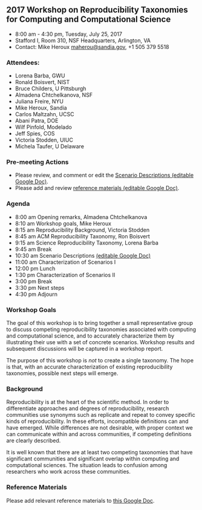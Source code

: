 ## 2017 Workshop on Reproducibility Taxonomies for Computing and Computational Science
- 8:00 am - 4:30 pm, Tuesday, July 25, 2017
- Stafford I, Room 310, NSF Headquarters, Arlington, VA
- Contact: Mike Heroux <maherou@sandia.gov>, +1 505 379 5518

### Attendees:
- Lorena Barba, GWU
- Ronald Boisvert, NIST
- Bruce Childers, U Pittsburgh
- Almadena Chtchelkanova, NSF
- Juliana Freire, NYU
- Mike Heroux, Sandia
- Carlos Maltzahn, UCSC
- Abani Patra, DOE
- Wilf Pinfold, Modelado
- Jeff Spies, COS
- Victoria Stodden, UIUC
- Michela Taufer, U Delaware

### Pre-meeting Actions

- Please review, and comment or edit the [Scenario Descriptions (editable Google Doc)](https://docs.google.com/document/d/16E2_xW7QjT9MW9juSxvFwTPyBbFDJHfH7VVNC9yQmec/edit?usp=sharing).
- Please add and review [reference materials (editable Google Doc)](https://docs.google.com/document/d/1Ef_gsG0zB15m8spLvKS5EBaohwKofboiClmswFXTk1I/edit?usp=sharing).

### Agenda

-  8:00 am Opening remarks, Almadena Chtchelkanova
-  8:10 am Workshop goals, Mike Heroux
-  8:15 am Reproducibility Background, Victoria Stodden
-  8:45 am ACM Reproducibility Taxonomy, Ron Boisvert
-  9:15 am Science Reproducibility Taxonomy, Lorena Barba
-  9:45 am Break
- 10:30 am Scenario Descriptions [(editable Google Doc)](https://docs.google.com/document/d/16E2_xW7QjT9MW9juSxvFwTPyBbFDJHfH7VVNC9yQmec/edit?usp=sharing)
- 11:00 am Characterization of Scenarios I
- 12:00 pm Lunch
-  1:30 pm Characterization of Scenarios II
-  3:00 pm Break
-  3:30 pm Next steps
-  4:30 pm Adjourn

### Workshop Goals
The goal of this workshop is to bring together a small representative group to discuss competing reproducibility taxonomies associated with computing and computational science, and to accurately characterize them by illustrating their use with a set of concrete scenarios.  Workshop results and subsequent discussions will be captured in a workshop report.  

The purpose of this workshop is *not* to create a single taxonomy.  The hope is that, with an accurate characterization of existing reproducibility taxonomies, possible next steps will emerge.


### Background
Reproducibility is at the heart of the scientific method.  In order to differentiate approaches and degrees of reproducibility, research communities use synonyms such as replicate and repeat to convey specific kinds of reproducibility.  In these efforts, incompatible definitions can and have emerged.  While differences are not desirable, with proper context we can communicate within and across communities, if competing definitions are clearly described.

It is well known that there are at least two competing taxonomies that have significant communities and significant overlap within computing and computational sciences.  The situation leads to confusion among researchers who work across these communities.

### Reference Materials
Please add relevant reference materials to [this Google Doc](https://docs.google.com/document/d/1Ef_gsG0zB15m8spLvKS5EBaohwKofboiClmswFXTk1I/edit?usp=sharing).

